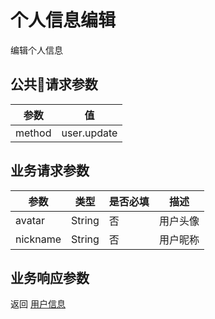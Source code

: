 # 个人信息编辑

编辑个人信息

## 公共请求参数

|参数          |值
|-------------|-------
|method       |user.update

## 业务请求参数

|参数                 |类型     |是否必填 |描述
|--------------------|--------|--------|----
|avatar              |String |否      |用户头像
|nickname            |String |否      |用户昵称

## 业务响应参数

返回 [用户信息](user.md) 
